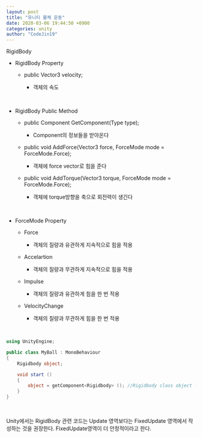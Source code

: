 ```yaml
---
layout: post
title: "유니티 물체 운동"
date: 2020-03-06 19:44:50 +0900
categories: unity
author: "CodeJin19"
---
```


RigidBody

- RigidBody Property

  - public Vector3 velocity;

    - 객체의 속도

<br>

- RigidBody Public Method

  - public Component GetComponent(Type type);

    - Component의 정보들을 받아온다

  - public void AddForce(Vector3 force, ForceMode mode = ForceMode.Force);

    - 객체에 force vector로 힘을 준다

  - public void AddTorque(Vector3 torque, ForceMode mode = ForceMode.Force);

    - 객체에 torque방향을 축으로 회전력이 생긴다

<br>

- ForceMode Property
    
  - Force

    - 객체의 질량과 유관하게 지속적으로 힘을 적용

  - Accelartion

    - 객체의 질량과 무관하게 지속적으로 힘을 적용

  - Impulse

    - 객체의 질량과 유관하게 힘을 한 번 적용

  - VelocityChange

    - 객체의 질량과 무관하게 힘을 한 번 적용

<br>

```C#
using UnityEngine;

public class MyBall : MonoBehaviour
{
    Rigidbody object;

    void start ()
    {
        object = getComponent<Rigidbody> (); //Rigidbody class object 변수에 객체의 rigidbody 정보들이 대입
    }
}

```

<br>

Unity에서는 RigidBody 관련 코드는 Update 영역보다는 FixedUpdate 영역에서 작성하는 것을 권장한다. FixedUpdate영역이 더 안정적이라고 한다.
